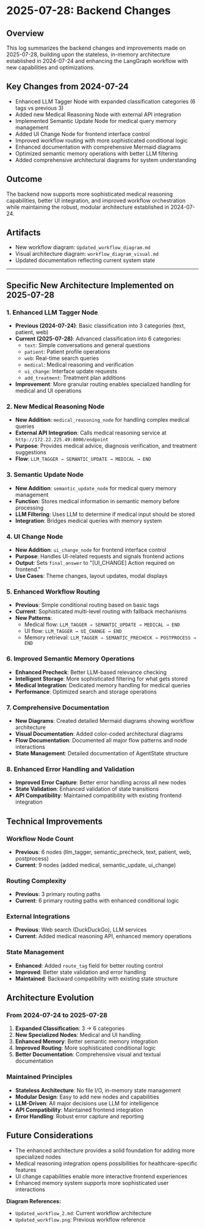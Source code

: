 # 2025-07-28: Backend Changes

## Overview
This log summarizes the backend changes and improvements made on 2025-07-28, building upon the stateless, in-memory architecture established in 2024-07-24 and enhancing the LangGraph workflow with new capabilities and optimizations.

## Key Changes from 2024-07-24
- Enhanced LLM Tagger Node with expanded classification categories (6 tags vs previous 3)
- Added new Medical Reasoning Node with external API integration
- Implemented Semantic Update Node for medical query memory management
- Added UI Change Node for frontend interface control
- Improved workflow routing with more sophisticated conditional logic
- Enhanced documentation with comprehensive Mermaid diagrams
- Optimized semantic memory operations with better LLM filtering
- Added comprehensive architectural diagrams for system understanding

## Outcome
The backend now supports more sophisticated medical reasoning capabilities, better UI integration, and improved workflow orchestration while maintaining the robust, modular architecture established in 2024-07-24.

## Artifacts
- New workflow diagram: `Updated_workflow_diagram.md`
- Visual architecture diagram: `workflow_diagram_visual.md`
- Updated documentation reflecting current system state

---

## Specific New Architecture Implemented on 2025-07-28

### 1. Enhanced LLM Tagger Node
- **Previous (2024-07-24)**: Basic classification into 3 categories (text, patient, web)
- **Current (2025-07-28)**: Advanced classification into 6 categories:
  - `text`: Simple conversations and general questions
  - `patient`: Patient profile operations
  - `web`: Real-time search queries
  - `medical`: Medical reasoning and verification
  - `ui_change`: Interface update requests
  - `add_treatment`: Treatment plan additions
- **Improvement**: More granular routing enables specialized handling for medical and UI operations

### 2. New Medical Reasoning Node
- **New Addition**: `medical_reasoning_node` for handling complex medical queries
- **External API Integration**: Calls medical reasoning service at `http://172.22.225.49:8000/endpoint`
- **Purpose**: Provides medical advice, diagnosis verification, and treatment suggestions
- **Flow**: `LLM_TAGGER → SEMANTIC_UPDATE → MEDICAL → END`

### 3. Semantic Update Node
- **New Addition**: `semantic_update_node` for medical query memory management
- **Function**: Stores medical information in semantic memory before processing
- **LLM Filtering**: Uses LLM to determine if medical input should be stored
- **Integration**: Bridges medical queries with memory system

### 4. UI Change Node
- **New Addition**: `ui_change_node` for frontend interface control
- **Purpose**: Handles UI-related requests and signals frontend actions
- **Output**: Sets `final_answer` to "[UI_CHANGE] Action required on frontend."
- **Use Cases**: Theme changes, layout updates, modal displays

### 5. Enhanced Workflow Routing
- **Previous**: Simple conditional routing based on basic tags
- **Current**: Sophisticated multi-level routing with fallback mechanisms
- **New Patterns**:
  - Medical flow: `LLM_TAGGER → SEMANTIC_UPDATE → MEDICAL → END`
  - UI flow: `LLM_TAGGER → UI_CHANGE → END`
  - Memory retrieval: `LLM_TAGGER → SEMANTIC_PRECHECK → POSTPROCESS → END`

### 6. Improved Semantic Memory Operations
- **Enhanced Precheck**: Better LLM-based relevance checking
- **Intelligent Storage**: More sophisticated filtering for what gets stored
- **Medical Integration**: Dedicated memory handling for medical queries
- **Performance**: Optimized search and storage operations

### 7. Comprehensive Documentation
- **New Diagrams**: Created detailed Mermaid diagrams showing workflow architecture
- **Visual Documentation**: Added color-coded architectural diagrams
- **Flow Documentation**: Documented all major flow patterns and node interactions
- **State Management**: Detailed documentation of AgentState structure

### 8. Enhanced Error Handling and Validation
- **Improved Error Capture**: Better error handling across all new nodes
- **State Validation**: Enhanced validation of state transitions
- **API Compatibility**: Maintained compatibility with existing frontend integration

## Technical Improvements

### Workflow Node Count
- **Previous**: 6 nodes (llm_tagger, semantic_precheck, text, patient, web, postprocess)
- **Current**: 9 nodes (added medical, semantic_update, ui_change)

### Routing Complexity
- **Previous**: 3 primary routing paths
- **Current**: 6 primary routing paths with enhanced conditional logic

### External Integrations
- **Previous**: Web search (DuckDuckGo), LLM services
- **Current**: Added medical reasoning API, enhanced memory operations

### State Management
- **Enhanced**: Added `route_tag` field for better routing control
- **Improved**: Better state validation and error handling
- **Maintained**: Backward compatibility with existing state structure

## Architecture Evolution

### From 2024-07-24 to 2025-07-28
1. **Expanded Classification**: 3 → 6 categories
2. **New Specialized Nodes**: Medical and UI handling
3. **Enhanced Memory**: Better semantic memory integration
4. **Improved Routing**: More sophisticated conditional logic
5. **Better Documentation**: Comprehensive visual and textual documentation

### Maintained Principles
- **Stateless Architecture**: No file I/O, in-memory state management
- **Modular Design**: Easy to add new nodes and capabilities
- **LLM-Driven**: All major decisions use LLM for intelligence
- **API Compatibility**: Maintained frontend integration
- **Error Handling**: Robust error capture and reporting

## Future Considerations
- The enhanced architecture provides a solid foundation for adding more specialized nodes
- Medical reasoning integration opens possibilities for healthcare-specific features
- UI change capabilities enable more interactive frontend experiences
- Enhanced memory system supports more sophisticated user interactions

**Diagram References:**
- `Updated_workflow_2.md`: Current workflow architecture
- `Updated_workflow.png`: Previous workflow reference 